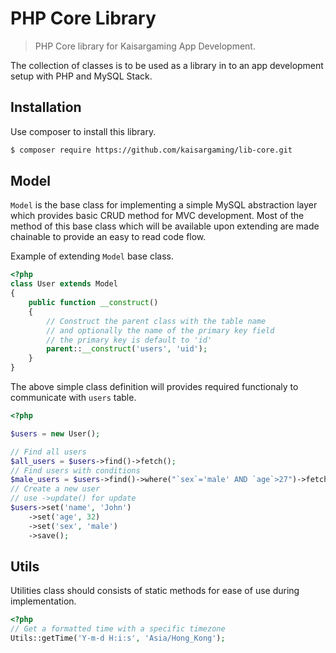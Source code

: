 # PHP Core Library

> PHP Core library for Kaisargaming App Development.

The collection of classes is to be used as a library in to an app development setup with PHP and MySQL Stack.

## Installation

Use composer to install this library.

``` bash
$ composer require https://github.com/kaisargaming/lib-core.git
```

## Model

`Model` is the base class for implementing a simple MySQL abstraction layer which provides basic CRUD method for MVC development. Most of the method of this base class which will be available upon extending are made chainable to provide an easy to read code flow.

Example of extending `Model` base class.

``` php
<?php
class User extends Model
{
    public function __construct()
    {
        // Construct the parent class with the table name
        // and optionally the name of the primary key field
        // the primary key is default to 'id'
        parent::__construct('users', 'uid');
    }
}
```
The above simple class definition will provides required functionaly to communicate with `users` table.

``` php
<?php

$users = new User();

// Find all users
$all_users = $users->find()->fetch();
// Find users with conditions
$male_users = $users->find()->where("`sex`='male' AND `age`>27")->fetch();
// Create a new user
// use ->update() for update
$users->set('name', 'John')
    ->set('age', 32)
    ->set('sex', 'male')
    ->save();
```

## Utils

Utilities class should consists of static methods for ease of use during implementation.

```php
<?php
// Get a formatted time with a specific timezone
Utils::getTime('Y-m-d H:i:s', 'Asia/Hong_Kong');

```
